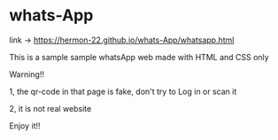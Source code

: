 # whats-App 
link -> https://hermon-22.github.io/whats-App/whatsapp.html


This is a sample sample whatsApp web made with HTML and CSS only

Warning!!

1, the qr-code in that page is fake, don't try to Log in or scan it

2, it is not real website


Enjoy it!!
